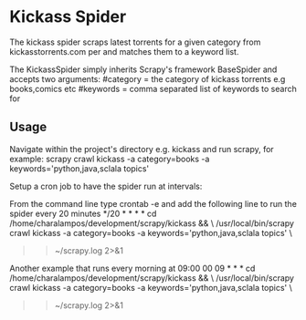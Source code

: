 Kickass Spider
================

The kickass spider scraps latest torrents for a given category from kickasstorrents.com per 
and matches them to a keyword list.

The KickassSpider simply inherits Scrapy's framework BaseSpider and accepts two arguments:
#category = the category of kickass torrents e.g books,comics etc
#keywords = comma separated list of keywords to search for


Usage
-----
Navigate within the project's directory e.g. kickass and run scrapy, for example:
scrapy crawl kickass -a category=books -a keywords='python,java,sclala topics'

Setup a cron job to have the spider run at intervals:

From the command line type
crontab -e
and add the following line to run the spider every 20 minutes
*/20 * * * * cd /home/charalampos/development/scrapy/kickass &&  \ 
/usr/local/bin/scrapy crawl kickass -a category=books -a keywords='python,java,sclala topics' \ 
>> ~/scrapy.log 2>&1

Another example that runs every morning at 09:00
00 09 * * * cd /home/charalampos/development/scrapy/kickass &&  \ 
/usr/local/bin/scrapy crawl kickass -a category=books -a keywords='python,java,sclala topics' \ 
>> ~/scrapy.log 2>&1


